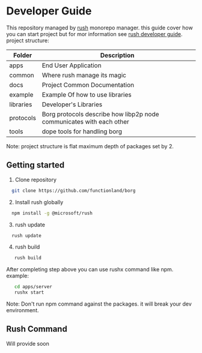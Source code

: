 # Developer Guide
This repository managed by [rush](https://rushjs.io/) monorepo manager. this guide cover how you can start project but 
for mor information see [rush developer guide](https://rushjs.io/pages/developer/new_developer/).
project structure:

|Folder    | Description |
|----------|-------------|
|apps      | End User Application | 
|common    | Where rush manage its magic|
|docs      | Project Common Documentation |
|example   | Example Of how to use libraries|
|libraries | Developer's Libraries|
|protocols | Borg protocols describe how libp2p node communicates with each other|
|tools     | dope tools for handling borg|
Note: project structure is flat maximum depth of packages set by 2. 

## Getting started
1. Clone repository 
```sh
  git clone https://github.com/functionland/borg
```

2. Install rush globally
```sh
  npm install -g @microsoft/rush
```

3. rush update 
```sh
  rush update
```

4. rush build
```sh
   rush build
```

After completing step above you can use rushx command like npm. example:
```sh
   cd apps/server
   rushx start 
```

Note: Don't run npm command against the packages. it will break your dev environment. 

## Rush Command

Will provide soon

